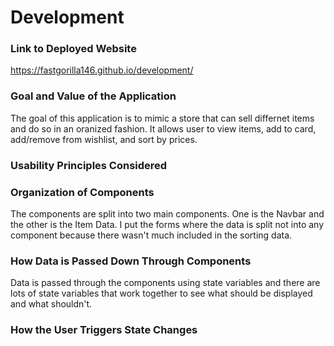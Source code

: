 # Development

### Link to Deployed Website
https://fastgorilla146.github.io/development/

### Goal and Value of the Application
The goal of this application is to mimic a store that can sell differnet items and do 
so in an oranized fashion. It allows user to view items, add to card, add/remove from wishlist, 
and sort by prices. 

### Usability Principles Considered

### Organization of Components
The components are split into two main components. One is the Navbar and the other is the Item Data. I put the forms 
where the data is split not into any component because there wasn't much included in the sorting data. 

### How Data is Passed Down Through Components
Data is passed through the components using state variables and there are lots of state variables that work together
to see what should be displayed and what shouldn't. 

### How the User Triggers State Changes

